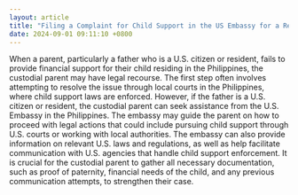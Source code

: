 ```yaml
---
layout: article
title: "Filing a Complaint for Child Support in the US Embassy for a Resident in the Philippines"
date: 2024-09-01 09:11:10 +0800
---
```


<p>When a parent, particularly a father who is a U.S. citizen or resident, fails to provide financial support for their child residing in the Philippines, the custodial parent may have legal recourse. The first step often involves attempting to resolve the issue through local courts in the Philippines, where child support laws are enforced. However, if the father is a U.S. citizen or resident, the custodial parent can seek assistance from the U.S. Embassy in the Philippines. The embassy may guide the parent on how to proceed with legal actions that could include pursuing child support through U.S. courts or working with local authorities. The embassy can also provide information on relevant U.S. laws and regulations, as well as help facilitate communication with U.S. agencies that handle child support enforcement. It is crucial for the custodial parent to gather all necessary documentation, such as proof of paternity, financial needs of the child, and any previous communication attempts, to strengthen their case.</p>